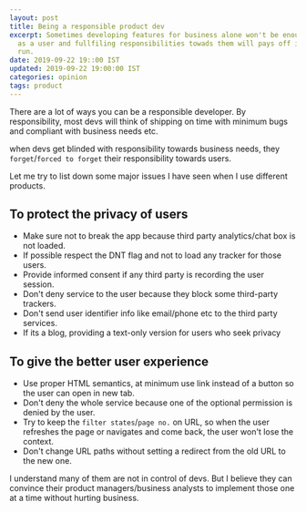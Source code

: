 ```yaml
---
layout: post
title: Being a responsible product dev
excerpt: Sometimes developing features for business alone won't be enough. Thinking
  as a user and fullfiling responsibilities towads them will pays off in the long
  run.
date: 2019-09-22 19::00 IST
updated: 2019-09-22 19:00:00 IST
categories: opinion
tags: product
---
```

There are a lot of ways you can be a responsible developer.
By responsibility, most devs will think of shipping on time with minimum bugs and compliant with business needs etc.

when devs get blinded with responsibility towards business needs, they `forget`/`forced to forget` their responsibility towards users.

Let me try to list down some major issues I have seen when I use different products.

## To protect the privacy of users

- Make sure not to break the app because third party analytics/chat box is not loaded.
- If possible respect the DNT flag and not to load any tracker for those users.
- Provide informed consent if any third party is recording the user session.
- Don't deny service to the user because they block some third-party trackers.
- Don't send user identifier info like email/phone etc to the third party services.
- If its a blog, providing a text-only version for users who seek privacy

## To give the better user experience

- Use proper HTML semantics, at minimum use link instead of a button so the user can open in new tab.
- Don't deny the whole service because one of the optional permission is denied by the user.
- Try to keep the `filter states`/`page no.` on URL, so when the user refreshes the page or navigates and come back, the user won't lose the context.
- Don't change URL paths without setting a redirect from the old URL to the new one.

I understand many of them are not in control of devs. But I believe they can 
convince their product managers/business analysts to implement those one at a time without hurting business.
